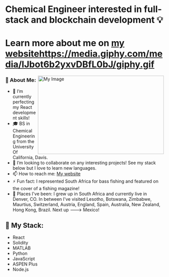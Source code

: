# Chemical Engineer interested in full-stack and blockchain development 💡
# Learn more about me on [my website](https://nicholaskmilligan.com/)https://media.giphy.com/media/lJbot6b2yxvDBfL0bJ/giphy.gif

<img align="right" src="https://gfycat.com/defiantlividelephantseal" alt="My Image"  width="400" height="250">

### 🙋 About Me:
- 🌱 I’m currently perfecting my React development skills!
- 🎓 BS in Chemical Engineering from the University Of California, Davis.
- 👯 I’m looking to collaborate on any interesting projects! See my stack below but I love to learn new languages.
- 📫 How to reach me: [My website](https://nicholaskmilligan.com/contact)
- ⚡ Fun fact: I represented South Africa for bass fishing and featured on the cover of a fishing magazine!
- 📍 Places I've been: I grew up in South Africa and currently live in Denver, CO. In between I've visited Lesotho, Botswana, Zimbabwe, Maurtius, Switzerland, Austria, England, Spain, Australia, New Zealand, Hong Kong, Brazil. Next up ---> Mexico!

## 📂 My Stack: 
- React
- Solidity
- MATLAB
- Python
- JavaScript
- ASPEN Plus
- Node.js
